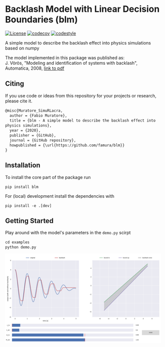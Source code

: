 # Backlash Model with Linear Decision Boundaries (blm)

[![License](https://img.shields.io/badge/license-MIT-brightgreen)](https://opensource.org/licenses/MIT)
[![codecov](https://codecov.io/gh/famura/blm/branch/master/graph/badge.svg?token=ESUTNFwtYY)](https://codecov.io/gh/famura/blm)
[![codestyle](https://img.shields.io/badge/code%20style-black-000000.svg)](https://github.com/psf/black)

A simple model to describe the backlash effect into physics simulations based on numpy

The model implemented in this package was published as:  
J. Vörös, "Modeling and identification of systems with backlash", Automatica, 2008, [link to pdf](https://www.researchgate.net/profile/Jozef-Voeroes/publication/233692268_Identification_of_cascade_systems_with_backlash/links/56b3535f08ae3d06a266451d/Identification-of-cascade-systems-with-backlash.pdf)

## Citing

If you use code or ideas from this repository for your projects or research, please cite it.
```
@misc{Muratore_SimuRLacra,
  author = {Fabio Muratore},
  title = {blm - A simple model to describe the backlash effect into physics simulations},
  year = {2020},
  publisher = {GitHub},
  journal = {GitHub repository},
  howpublished = {\url{https://github.com/famura/blm}}
}
```

## Installation

To install the core part of the package run
```
pip install blm
```

For (local) development install the dependencies with
```
pip install -e .[dev]
```

## Getting Started

Play around with the model's parameters in the `demo.py` scirpt
```
cd examples
python demo.py
```

![demo](assets/demo.png?raw=true "output of demo.py")